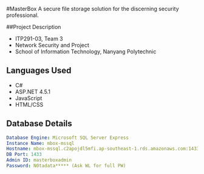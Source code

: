 #MasterBox
A secure file storage solution for the discerning security professional.

##Project Description
- ITP291-03, Team 3
- Network Security and Project
- School of Information Technology, Nanyang Polytechnic

## Languages Used
- C#
- ASP.NET 4.5.1
- JavaScript
- HTML/CSS

## Database Details
```yml
Database Engine: Microsoft SQL Server Express
Instance Name: mbox-mssql
Hostname: mbox-mssql.c2apojdl5mfi.ap-southeast-1.rds.amazonaws.com:1433
DB Port: 1433
Admin ID: masterboxadmin
Password: N0tadata***** (Ask WL for full PW)
```
